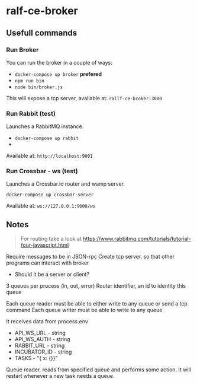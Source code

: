 # ralf-ce-broker




## Usefull commands
### Run Broker
You can run the broker in a couple of ways:
* `docker-compose up broker` **prefered**
* `npm run bin`  
* `node bin/broker.js`  

This will expose a tcp server, available at: `rallf-ce-broker:3000`


### Run Rabbit (test)
Launches a RabbitMQ instance.

* `docker-compose up rabbit`
* 
Available at: `http://localhost:9001`


### Run Crossbar - ws (test)
Launches a Crossbar.io router and wamp server.

`docker-compose up crossbar-server`

Available at: `ws://127.0.0.1:9000/ws`


## Notes
>  For routing take a look at https://www.rabbitmq.com/tutorials/tutorial-four-javascript.html

Require messages to be in JSON-rpc
Create tcp server, so that other programs can interact with broker
  - Should it be a server or client?

3 queues per process (in, out, error)
Router identifier, an id to identity this queue

Each queue reader must be able to either write to any queue or send a tcp command
Each queue writer must be able to write to any queue  

It receives data from process.env
* API_WS_URL   - string
* API_WS_AUTH  - string
* RABBIT_URL   - string
* INCUBATOR_ID - string
* TASKS        - "{ x: {}}"

Queue reader, reads from specified queue and performs some action.
It will restart whenever a new task needs a queue.

